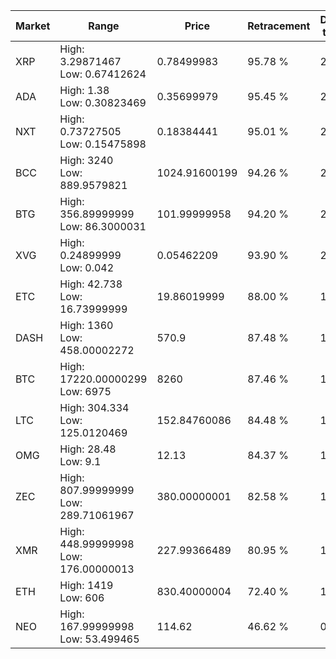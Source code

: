 | Market | Range | Price| Retracement | Doubles to 50% |
| --- | --- | --- | --- | --- |
| XRP | High: 3.29871467<br />Low: 0.67412624 | 0.78499983 | 95.78 % | 2.53 |
| ADA | High: 1.38<br />Low: 0.30823469 | 0.35699979 | 95.45 % | 2.36 |
| NXT | High: 0.73727505<br />Low: 0.15475898 | 0.18384441 | 95.01 % | 2.43 |
| BCC | High: 3240<br />Low: 889.9579821 | 1024.91600199 | 94.26 % | 2.01 |
| BTG | High: 356.89999999<br />Low: 86.3000031 | 101.99999958 | 94.20 % | 2.17 |
| XVG | High: 0.24899999<br />Low: 0.042 | 0.05462209 | 93.90 % | 2.66 |
| ETC | High: 42.738<br />Low: 16.73999999 | 19.86019999 | 88.00 % | 1.50 |
| DASH | High: 1360<br />Low: 458.00002272 | 570.9 | 87.48 % | 1.59 |
| BTC | High: 17220.00000299<br />Low: 6975 | 8260 | 87.46 % | 1.46 |
| LTC | High: 304.334<br />Low: 125.0120469 | 152.84760086 | 84.48 % | 1.40 |
| OMG | High: 28.48<br />Low: 9.1 | 12.13 | 84.37 % | 1.55 |
| ZEC | High: 807.99999999<br />Low: 289.71061967 | 380.00000001 | 82.58 % | 1.44 |
| XMR | High: 448.99999998<br />Low: 176.00000013 | 227.99366489 | 80.95 % | 1.37 |
| ETH | High: 1419<br />Low: 606 | 830.40000004 | 72.40 % | 1.22 |
| NEO | High: 167.99999998<br />Low: 53.499465 | 114.62 | 46.62 % | 0.00 |
